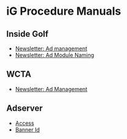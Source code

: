 iG Procedure Manuals
====================

Inside Golf
-----------

+ [Newsletter: Ad management](https://github.com/igdesign/manuals/tree/master/ig-newsletter-ad_management)
+ [Newsletter: Ad Module Naming](https://github.com/igdesign/manuals/tree/master/ig-newsletter-module_naming)


WCTA
----

+ [Newsletter: Ad Management](https://github.com/igdesign/manuals/tree/master/wcta-newsletter-ad_management)


Adserver
--------

+ [Access](https://github.com/igdesign/manuals/tree/master/adserver-access)
+ [Banner Id](https://github.com/igdesign/manuals/tree/master/adserver-get_banner_id)
